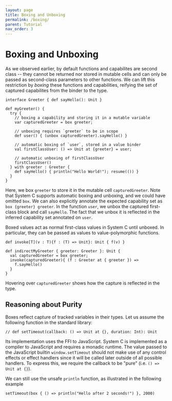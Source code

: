 ```yaml
---
layout: page
title: Boxing and Unboxing
permalink: /boxing/
parent: Tutorial
nav_order: 3
---
```

# Boxing and Unboxing

As we observed earlier, by default functions and capabilites are second class -- they cannot be returned nor stored in mutable cells and can only be passed as second-class parameters to other functions.  We can lift this
restriction by _boxing_ these functions and capabilities, reifying the set of captured capabilites from the binder to the type.

```effekt
interface Greeter { def sayHello(): Unit }

def myGreeter() {
  try {
    // boxing a capability and storing it in a mutable variable
    var capturedGreeter = box greeter;

    // unboxing requires `greeter` to be in scope
    def user() { (unbox capturedGreeter).sayHello() }

    // automatic boxing of `user`, stored in a value binder
    val firstClassUser: () => Unit at {greeter} = user;

    // automatic unboxing of firstClassUser
    firstClassUser()
  } with greeter : Greeter {
    def sayHello() { println("Hello World!"); resume(()) }
  }
}
```

Here, we box `greeter` to store it in the mutable cell `capturedGreeter`.
Note that System C supports automatic boxing and unboxing, and we could have omitted `box`.
We can also explicitly annotate the expected capability set as `box {greeter} greeter`.
In the function `user`, we unbox the captured first-class block and call `sayHello`.
The fact that we unbox it is reflected in the inferred capability set annotated on `user`.

Boxed values act as normal first-class values in System C until unboxed.
In particular, they can be passed as values to value-polymorphic functions.
```effekt
def invoke[T](v : T){f : (T) => Unit}: Unit { f(v) }

def indirectMyGreeter { greeter: Greeter }: Unit {
  val capturedGreeter = box greeter;
  invoke(capturedGreeter){ (f : Greeter at { greeter }) =>
    f.sayHello()
  }
}
```
Hovering over `capturedGreeter` shows how the capture is reflected in the type.

## Reasoning about Purity
Boxes reflect capture of tracked variables in their types. Let us assume the following function
in the standard library:
```effekt
// def setTimeout(callback: () => Unit at {}, duration: Int): Unit
```
Its implementation uses the FFI to JavaScript.
System C is implemented as a compiler to JavaScript and requires a monadic runtime. The value passed to
the JavaScript builtin `window.setTimeout` should not make use of any control effects or effect handlers
since it will be called later outside of all possible handlers.
To express this, we require the callback to be "pure" (i.e. `() => Unit at {}`).

We can still use the unsafe `println` function, as illustrated in the following example
```effekt:repl
setTimeout(box { () => println("Hello after 2 seconds!") }, 2000)
```